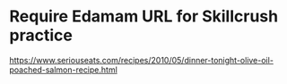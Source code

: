 
# Require Edamam URL for Skillcrush practice


https://www.seriouseats.com/recipes/2010/05/dinner-tonight-olive-oil-poached-salmon-recipe.html
